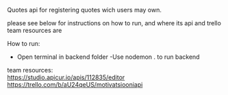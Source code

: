 Quotes api for registering quotes wich users may own. 

please see below for instructions on how to run, and where its api and trello team resources are

How to run:
- Open terminal in backend folder
-Use nodemon . to run backend

team resources:  
https://studio.apicur.io/apis/112835/editor
https://trello.com/b/aU24qeUS/motivatsiooniapi
